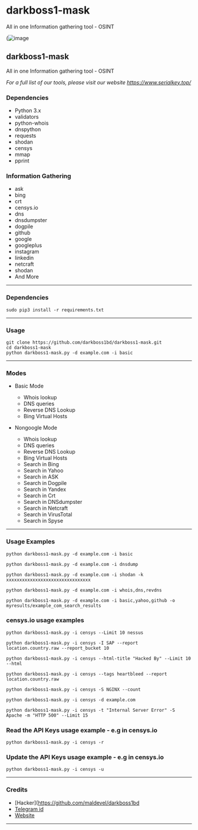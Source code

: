 # darkboss1-mask
All in one Information gathering tool - OSINT

(![image](https://i.ibb.co.com/yzwJJr4/hk.png)


## darkboss1-mask

All in one Information gathering tool - OSINT

*For a full list of our tools, please visit our website https://www.serialkey.top/*
### Dependencies

* Python 3.x
* validators
* python-whois
* dnspython
* requests
* shodan
* censys
* mmap
* pprint


### Information Gathering

* ask
* bing
* crt
* censys.io
* dns
* dnsdumpster
* dogpile
* github
* google
* googleplus
* instagram
* linkedin
* netcraft
* shodan
* And More
---

### Dependencies

```
sudo pip3 install -r requirements.txt
```

---

### Usage

```
git clone https://github.com/darkboss1bd/darkboss1-mask.git
cd darkboss1-mask
python darkboss1-mask.py -d example.com -i basic

```

---

### Modes

* Basic Mode
  * Whois lookup
  * DNS queries
  * Reverse DNS Lookup
  * Bing Virtual Hosts

* Nongoogle Mode
  * Whois lookup
  * DNS queries
  * Reverse DNS Lookup
  * Bing Virtual Hosts
  * Search in Bing
  * Search in Yahoo
  * Search in ASK
  * Search in Dogpile
  * Search in Yandex
  * Search in Crt
  * Search in DNSdumpster
  * Search in Netcraft
  * Search in VirusTotal
  * Search in Spyse

---

### Usage Examples

```
python darkboss1-mask.py -d example.com -i basic

python darkboss1-mask.py -d example.com -i dnsdump

python darkboss1-mask.py -d example.com -i shodan -k xxxxxxxxxxxxxxxxxxxxxxxxxxxxxxxx

python darkboss1-mask.py -d example.com -i whois,dns,revdns

python darkboss1-mask.py -d example.com -i basic,yahoo,github -o myresults/example_com_search_results
```

### censys.io usage examples

```
python darkboss1-mask.py -i censys --Limit 10 nessus

python darkboss1-mask.py -i censys -I SAP --report location.country.raw --report_bucket 10

python darkboss1-mask.py -i censys --html-title "Hacked By" --Limit 10 --html

python darkboss1-mask.py -i censys --tags heartbleed --report location.country.raw

python darkboss1-mask.py -i censys -S NGINX --count

python darkboss1-mask.py -i censys -d example.com

python darkboss1-mask.py -i censys -t "Internal Server Error" -S Apache -m "HTTP 500" --Limit 15
```

### Read the API Keys usage example - e.g in censys.io

```
python darkboss1-mask.py -i censys -r

```

### Update the API Keys usage example - e.g in censys.io

```
python darkboss1-mask.py -i censys -u

```

---

### Credits

* [Hacker](https://github.com/maldevel/darkboss1bd
* [Telegram id](https://t.me/darkvaiadmin)
* [Website](https://serialkey)

---
